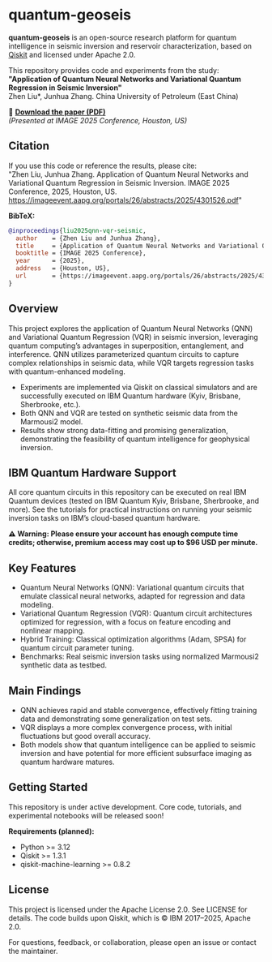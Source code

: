 # quantum-geoseis
**quantum-geoseis** is an open-source research platform for quantum intelligence in seismic inversion and reservoir characterization, based on [Qiskit](https://qiskit.org/) and licensed under Apache 2.0.

This repository provides code and experiments from the study:
**"Application of Quantum Neural Networks and Variational Quantum Regression in Seismic Inversion"**  
Zhen Liu\*, Junhua Zhang. China University of Petroleum (East China)

📄 **[Download the paper (PDF)](https://imageevent.aapg.org/portals/26/abstracts/2025/4301526.pdf)**  
*(Presented at IMAGE 2025 Conference, Houston, US)*

## Citation
If you use this code or reference the results, please cite:  
"Zhen Liu, Junhua Zhang. Application of Quantum Neural Networks and Variational Quantum Regression in Seismic Inversion. IMAGE 2025 Conference, 2025, Houston, US. https://imageevent.aapg.org/portals/26/abstracts/2025/4301526.pdf"

**BibTeX:**
```bibtex
@inproceedings{liu2025qnn-vqr-seismic,
  author    = {Zhen Liu and Junhua Zhang},
  title     = {Application of Quantum Neural Networks and Variational Quantum Regression in Seismic Inversion},
  booktitle = {IMAGE 2025 Conference},
  year      = {2025},
  address   = {Houston, US},
  url       = {https://imageevent.aapg.org/portals/26/abstracts/2025/4301526.pdf}
}
```

## Overview
This project explores the application of Quantum Neural Networks (QNN) and Variational Quantum Regression (VQR) in seismic inversion, leveraging quantum computing’s advantages in superposition, entanglement, and interference.
QNN utilizes parameterized quantum circuits to capture complex relationships in seismic data, while VQR targets regression tasks with quantum-enhanced modeling.

* Experiments are implemented via Qiskit on classical simulators and are successfully executed on IBM Quantum hardware (Kyiv, Brisbane, Sherbrooke, etc.).
* Both QNN and VQR are tested on synthetic seismic data from the Marmousi2 model.
* Results show strong data-fitting and promising generalization, demonstrating the feasibility of quantum intelligence for geophysical inversion.

## IBM Quantum Hardware Support
All core quantum circuits in this repository can be executed on real IBM Quantum devices (tested on IBM Quantum Kyiv, Brisbane, Sherbrooke, and more).
See the tutorials for practical instructions on running your seismic inversion tasks on IBM’s cloud-based quantum hardware.

**⚠️ Warning: Please ensure your account has enough compute time credits; otherwise, premium access may cost up to $96 USD per minute.**

## Key Features
* Quantum Neural Networks (QNN): Variational quantum circuits that emulate classical neural networks, adapted for regression and data modeling.
* Variational Quantum Regression (VQR): Quantum circuit architectures optimized for regression, with a focus on feature encoding and nonlinear mapping.
* Hybrid Training: Classical optimization algorithms (Adam, SPSA) for quantum circuit parameter tuning.
* Benchmarks: Real seismic inversion tasks using normalized Marmousi2 synthetic data as testbed.

## Main Findings
* QNN achieves rapid and stable convergence, effectively fitting training data and demonstrating some generalization on test sets.
* VQR displays a more complex convergence process, with initial fluctuations but good overall accuracy.
* Both models show that quantum intelligence can be applied to seismic inversion and have potential for more efficient subsurface imaging as quantum hardware matures.
## Getting Started
This repository is under active development.
Core code, tutorials, and experimental notebooks will be released soon!

**Requirements (planned):**
* Python >= 3.12
* Qiskit >= 1.3.1
* qiskit-machine-learning >= 0.8.2

## License
This project is licensed under the Apache License 2.0.
See LICENSE
 for details.
The code builds upon Qiskit, which is © IBM 2017–2025, Apache 2.0.

For questions, feedback, or collaboration, please open an issue or contact the maintainer.
